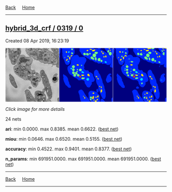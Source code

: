 
[Back](..)&nbsp;&nbsp;&nbsp;&nbsp;&nbsp;[Home](https://leapmanlab.github.io/snapshots)

---

<div class="summary"><a href="0"><h2>hybrid_3d_crf / 0319 / 0</h2></a><p>Created 08 Apr 2019, 16:23:19
</p><a href="0"><img src="0/7/media/summary.png" align="center"></a><p><i>Click image for more details</i>
</p></div>

24 nets

**ari**: min 0.0000. max 0.8385. mean 0.6622.  ([best net](0/8))

**miou**: min 0.0646. max 0.6520. mean 0.5155.  ([best net](0/7))

**accuracy**: min 0.4522. max 0.9401. mean 0.8377.  ([best net](0/7))

**n_params**: min 691951.0000. max 691951.0000. mean 691951.0000.  ([best net](0/23))

---

[Back](..)&nbsp;&nbsp;&nbsp;&nbsp;&nbsp;[Home](https://leapmanlab.github.io/snapshots)

---